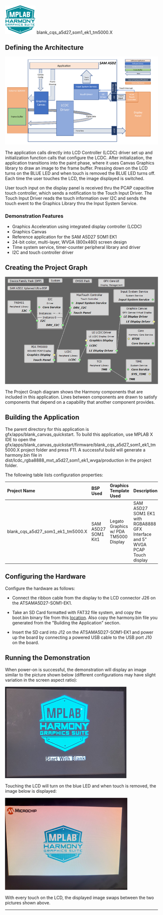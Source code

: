 
![](../../../../docs/images/mhgs.png) blank\_cqs\_a5d27\_som1\_ek1\_tm5000.X

Defining the Architecture
-------------------------

![](../../../../docs/html/blank_canvas_sama5d2_xu_single_buffer_arch.png)

The application calls directly into LCD Controller (LCDC) driver set up and initialization function calls that configure the LCDC. After initialization, the application transitions into the paint phase, where it uses Canvas Graphics library to draw an image to the frame buffer. Pressing down on the LCD turns on the BLUE LED and when touch is removed the BLUE LED turns off. Each time the user touches the LCD, the image displayed is switched.  

User touch input on the display panel is received thru the PCAP capacitive touch controller, which sends a notification to the Touch Input Driver. The Touch Input Driver reads the touch information over I2C and sends the touch event to the Graphics Library thru the Input System Service.

### Demonstration Features

-   Graphics Acceleration using integrated display controller (LCDC)
-   Graphics Canvas
-   Reference application for the SAM A5D27 SOM1 EK1
-   24-bit color, multi-layer, WVGA (800x480) screen design
-   Time system service, timer-counter peripheral library and driver 
-   I2C and touch controller driver 

Creating the Project Graph
--------------------------

![](../../../../docs/html/blank_sama5d2_canvas_lcdc_no_gpu_wvga_pg.png)

The Project Graph diagram shows the Harmony components that are included in this application. Lines between components are drawn to satisfy components that depend on a capability that another component provides.


Building the Application
------------------------

The parent directory for this application is gfx/apps/blank\_canvas\_quickstart. To build this application, use MPLAB X IDE to open the gfx/apps/blank\_canvas\_quickstart/firmware/blank\_cqs\_a5d27\_som1\_ek1\_tm5000.X project folder and press F11. 
A successful build will generate a harmony.bin file in dist/lcdc_rgba8888_mxt_a5d27_som1_ek1_wvga/production in the project folder.

The following table lists configuration properties:

|Project Name|BSP Used|Graphics Template Used|Description|
|:-----------|:-------|:---------------------|:----------|
|blank_cqs_a5d27_som1_ek1_tm5000.X|SAM A5D27 SOM1 Kit1|Legato Graphics w/ PDA TM5000 Display|SAM A5D27 SOM1 EK1 with RGBA8888 GFX Interface and 5" WVGA PCAP Touch display|


Configuring the Hardware
------------------------

Configure the hardware as follows:

-   Connect the ribbon cable from the display to the LCD connector J26 on the ATSAMA5D27-SOM1-EK1.

-   Take an SD Card formatted with FAT32 file system, and copy the boot.bin binary file from this [location](bootstrap/som1_ek1/boot.bin). Also copy the harmony.bin file you generated from the "Building the Application" section.

-   Insert the SD card into J12 on the ATSAMA5D27-SOM1-EK1 and power up the board by connecting a powered USB cable to the USB port J10 on the board.


Running the Demonstration
-------------------------

When power-on is successful, the demonstration will display an image similar to the picture shown below (different configurations may have slight variation in the screen aspect ratio):

![](../../../../docs/html/blank_canvas_qs.png)


Touching the LCD will turn on the blue LED and when touch is removed, the image below is displayed:

![](../../../../docs/html/blank_canvas_qs_1.png)

With every touch on the LCD, the displayed image swaps between the two pictures shown above.

* * * * *
